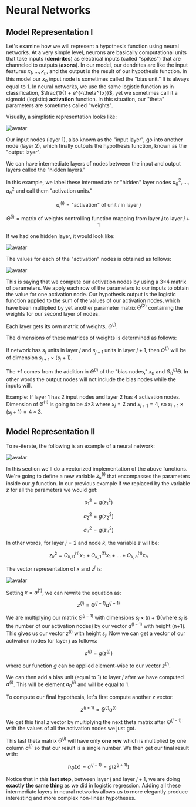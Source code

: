 # Neural Networks

## Model Representation I

Let's examine how we will represent a hypothesis function using neural networks. At a very simple level, neurons are basically computational units that take inputs (**dendrites**) as electrical inputs (called "spikes") that are channeled to outputs (**axons**). In our model, our dendrites are like the input features $x_1,...,x_n$, and the output is the result of our hypothesis function. In this model our $x_0$ input node is sometimes called the "bias unit." It is always equal to 1. In neural networks, we use the same logistic function as in classification, $\frac{1}{1 + e^{-\theta^Tx}}$, yet we sometimes call it a sigmoid (logistic) **activation** function. In this situation, our "theta" parameters are sometimes called "weights".

Visually, a simplistic representation looks like:

![avatar](https://raw.githubusercontent.com/garyphone/machine_learning/master/pictures/l4_1.PNG)

Our input nodes (layer 1), also known as the "input layer", go into another node (layer 2), which finally outputs the hypothesis function, known as the "output layer".

We can have intermediate layers of nodes between the input and output layers called the "hidden layers."

In this example, we label these intermediate or "hidden" layer nodes $a^2_0,...,a^2_n$ and call them "activation units."

$$
a_i^{(j)}= \text{"activation" of unit } i \text{ in layer } j
$$

$$
\Theta^{(j)}=\text{matrix of weights controlling function mapping from layer } j \text{ to layer } j+1
$$

If we had one hidden layer, it would look like:

![avatar](https://raw.githubusercontent.com/garyphone/machine_learning/master/pictures/l4_2.PNG)

The values for each of the "activation" nodes is obtained as follows:

![avatar](https://raw.githubusercontent.com/garyphone/machine_learning/master/pictures/l4_3.PNG)

This is saying that we compute our activation nodes by using a 3×4 matrix of parameters. We apply each row of the parameters to our inputs to obtain the value for one activation node. Our hypothesis output is the logistic function applied to the sum of the values of our activation nodes, which have been multiplied by yet another parameter matrix $\Theta^{(2)}$ containing the weights for our second layer of nodes.

Each layer gets its own matrix of weights, $\Theta^{(j)}$.

The dimensions of these matrices of weights is determined as follows:

If network has $s_j$ units in layer $j$ and $s_{j+1}$ units in layer $j+1$, then $\Theta^{(j)}$ will be of dimension $s_{j+1} \times (s_j + 1)$.

The +1 comes from the addition in $\Theta^{(j)}$ of the "bias nodes," $x_0$ and $\Theta_0^{(j)}$Θ. In other words the output nodes will not include the bias nodes while the inputs will.

Example: If layer 1 has 2 input nodes and layer 2 has 4 activation nodes. Dimension of $\Theta^{(1)}$ is going to be 4×3 where $s_j = 2$ and $s_{j+1} = 4$, so $s_{j+1} \times (s_j + 1) = 4 \times 3$.

## Model Representation II

To re-iterate, the following is an example of a neural network:

![avatar](https://raw.githubusercontent.com/garyphone/machine_learning/master/pictures/l4_3.PNG)

In this section we'll do a vectorized implementation of the above functions. We're going to define a new variable $z_k^{(j)}$ that encompasses the parameters inside our $g$ function. In our previous example if we replaced by the variable $z$ for all the parameters we would get:

$$
a_1^{2}=g(z_1^{2})
$$

$$
a_2^{2}=g(z_2^{2})
$$

$$
a_3^{2}=g(z_3^{2})
$$

In other words, for layer $j=2$ and node $k$, the variable $z$ will be:

$$
z_k^{2}=\Theta_{k,0}^{(1)}x_0+\Theta_{k,1}^{(1)}x_1+...+\Theta_{k,n}^{(1)}x_n
$$

The vector representation of $x$ and $z^j$ is:

![avatar](https://raw.githubusercontent.com/garyphone/machine_learning/master/pictures/l4_4.PNG)

Setting $x = a^{(1)}$, we can rewrite the equation as:

$$
z^{(j)}=\Theta^{(j-1)}a^{(j-1)}
$$

We are multiplying our matrix $\Theta^{(j-1)}$ with dimensions $s_j\times (n+1)$(where $s_j$ is the number of our activation nodes) by our vector $a^{(j-1)}$ with height (n+1). This gives us our vector $z^{(j)}$ with height $s_j$. Now we can get a vector of our activation nodes for layer $j$ as follows:

$$
a^{(j)}=g(z^{(j)})
$$

where our function $g$ can be applied element-wise to our vector $z^{(j)}$.

We can then add a bias unit (equal to 1) to layer $j$ after we have computed $a^{(j)}$. This will be element $a_0^{(j)}$ and will be equal to 1.

To compute our final hypothesis, let's first compute another $z$ vector:

$$
z^{(j+1)}=\Theta^{(j)}a^{(j)}
$$

We get this final $z$ vector by multiplying the next theta matrix after $\Theta^{(j-1)}$ with the values of all the activation nodes we just got.

This last theta matrix $\Theta^{(j)}$ will have only **one row** which is multiplied by one column $a^{(j)}$ so that our result is a single number. We then get our final result with:

$$
h_{\Theta}(x)=a^{(j+1)}=g(z^{(j+1)})
$$

Notice that in this **last step**, between layer $j$ and layer $j+1$, we are doing **exactly the same thing** as we did in logistic regression. Adding all these intermediate layers in neural networks allows us to more elegantly produce interesting and more complex non-linear hypotheses.
